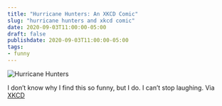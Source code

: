```yaml
---
title: "Hurricane Hunters: An XKCD Comic"
slug: "hurricane hunters and xkcd comic"
date: 2020-09-03T11:00:00-05:00
draft: false
publishdate: 2020-09-03T11:00:00-05:00
tags:
- funny
---
```


![Hurricane Hunters](/img/hurricane_hunters_2x.png)

I don’t know why I find this so funny, but I do. I can’t stop laughing. Via [XKCD][1]

[1]: https://xkcd.com/2353/
